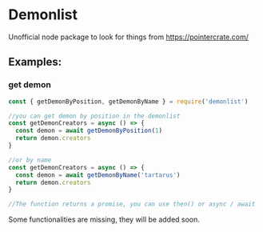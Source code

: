 # Demonlist
Unofficial node package to look for things from https://pointercrate.com/

## Examples:

### get demon
```js
const { getDemonByPosition, getDemonByName } = require('demonlist')

//you can get demon by position in the demonlist
const getDemonCreators = async () => {
  const demon = await getDemonByPosition(1)
  return demon.creators
}

//or by name
const getDemonCreators = async () => {
  const demon = await getDemonByName('tartarus')
  return demon.creators
}

//The function returns a promise, you can use then() or async / await
```
Some functionalities are missing, they will be added soon.
